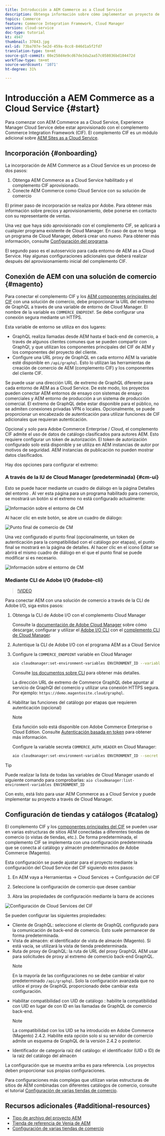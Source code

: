 ```yaml
---
title: Introducción a AEM Commerce as a Cloud Service
description: Obtenga información sobre cómo implementar un proyecto de AEM habilitado para comercio en un entorno de AEM en ejecución as a Cloud Service. Utilice las funciones de Adobe Cloud Manager y una canalización CI/CD para crear la tienda de referencia de Venia en un entorno en ejecución.
topics: Commerce
feature: Commerce Integration Framework, Cloud Manager
version: cloud-service
doc-type: tutorial
kt: 4947
thumbnail: 37843.jpg
exl-id: 73ba707e-5e2d-459a-8cc8-846d1a5f2fd7
translation-type: tm+mt
source-git-commit: 08e258d4e9cd67de3da2aa57c058036bd104472d
workflow-type: tm+mt
source-wordcount: '1071'
ht-degree: 31%

---
```


# Introducción a AEM Commerce as a Cloud Service {#start}

Para comenzar con AEM Commerce as a Cloud Service, Experience Manager Cloud Service debe estar aprovisionado con el complemento Commerce Integration Framework (CIF). El complemento CIF es un módulo adicional sobre [AEM Sites as a Cloud Service](https://docs.adobe.com/content/help/es-ES/experience-manager-cloud-service/sites/home.html).

## Incorporación {#onboarding}

La incorporación de AEM Commerce as a Cloud Service es un proceso de dos pasos:

1. Obtenga AEM Commerce as a Cloud Service habilitado y el complemento CIF aprovisionado.
2. Conecte AEM Commerce como Cloud Service con su solución de comercio

El primer paso de incorporación se realiza por Adobe. Para obtener más información sobre precios y aprovisionamiento, debe ponerse en contacto con su representante de ventas.

Una vez que haya sido aprovisionado con el complemento CIF, se aplicará a cualquier programa existente de Cloud Manager. En caso de que no tenga un programa de Cloud Manager, deberá crear uno nuevo. Para obtener más información, consulte [Configuración del programa](https://docs.adobe.com/content/help/es-ES/experience-manager-cloud-manager/using/getting-started/setting-up-program.html).

El segundo paso es el autoservicio para cada entorno de AEM as a Cloud Service. Hay algunas configuraciones adicionales que deberá realizar después del aprovisionamiento inicial del complemento CIF.

## Conexión de AEM con una solución de comercio {#magento}

Para conectar el complemento CIF y los [AEM componentes principales del CIF](https://github.com/adobe/aem-core-cif-components) con una solución de comercio, debe proporcionar la URL del extremo de GraphQL a través de una variable de entorno de Cloud Manager. El nombre de la variable es `COMMERCE_ENDPOINT`. Se debe configurar una conexión segura mediante un HTTPS.

Esta variable de entorno se utiliza en dos lugares:

- GraphQL realiza llamadas desde AEM hasta el back-end de comercio, a través de algunos clientes comunes que se pueden compartir con GraphQl, y que utilizan los componentes principales del CIF de AEM y los componentes del proyecto del cliente.
- Configure una URL proxy de GraphQL en cada entorno AEM la variable esté disponible en `/api/graphql`. Esto lo utilizan las herramientas de creación de comercio de AEM (complemento CIF) y los componentes del cliente CIF.

Se puede usar una dirección URL de extremo de GraphQL diferente para cada entorno de AEM as a Cloud Service. De este modo, los proyectos pueden conectar AEM entornos de ensayo con sistemas de ensayo comerciales y AEM entorno de producción a un sistema de producción comercial. El extremo de GraphQL debe estar disponible para el público, no se admiten conexiones privadas VPN o locales. Opcionalmente, se puede proporcionar un encabezado de autenticación para utilizar funciones de CIF adicionales que requieran autenticación.

Opcional y solo para Adobe Commerce Enterprise / Cloud, el complemento CIF admite el uso de datos de catálogo clasificados para autores AEM. Esto requiere configurar un token de autorización. El token de autorización configurado solo está disponible y se utiliza en AEM instancias de autor por motivos de seguridad. AEM instancias de publicación no pueden mostrar datos clasificados.

Hay dos opciones para configurar el extremo:

### A través de la IU de Cloud Manager (predeterminada) {#cm-ui}

Esto se puede hacer mediante un cuadro de diálogo en la página Detalles del entorno . Al ver esta página para un programa habilitado para comercio, se mostrará un botón si el extremo no está configurado actualmente:

![Información sobre el entorno de CM](/help/commerce-cloud/assets/commerce-cmui.png)

Al hacer clic en este botón, se abre un cuadro de diálogo:

![Punto final de comercio de CM](/help/commerce-cloud/assets/commerce-cm-endpoint.png)

Una vez configurado el punto final (opcionalmente, un token de autenticación para la compatibilidad con el catálogo por etapas), el punto final se mostrará en la página de detalles. Al hacer clic en el icono Editar se abrirá el mismo cuadro de diálogo en el que el punto final se puede modificar si es necesario.

![Información sobre el entorno de CM](/help/commerce-cloud/assets/commerce-cmui-done.png)

### Mediante CLI de Adobe I/O {#adobe-cli}

>[!VIDEO](https://video.tv.adobe.com/v/37843?quality=12&learn=on)

Para conectar AEM con una solución de comercio a través de la CLI de Adobe I/O, siga estos pasos:

1. Obtenga la CLI de Adobe I/O con el complemento Cloud Manager

   Consulte la [documentación de Adobe Cloud Manager](https://docs.adobe.com/content/help/es-ES/experience-manager-cloud-manager/using/introduction-to-cloud-manager.html) sobre cómo descargar, configurar y utilizar el [Adobe I/O CLI](https://github.com/adobe/aio-cli) con el [complemento CLI de Cloud Manager](https://github.com/adobe/aio-cli-plugin-cloudmanager).

2. Autentique la CLI de Adobe I/O con el programa AEM as a Cloud Service

3. Configure la `COMMERCE_ENDPOINT` variable en Cloud Manager

   ```bash
   aio cloudmanager:set-environment-variables ENVIRONMENT_ID --variable COMMERCE_ENDPOINT "<Magento GraphQL endpoint URL>"
   ```

   Consulte [los documentos sobre CLI](https://github.com/adobe/aio-cli-plugin-cloudmanager#aio-cloudmanagerset-environment-variables-environmentid) para obtener más detalles.

   La dirección URL de extremo de Commerce GraphQL debe apuntar al servicio de GraphQl del comercio y utilizar una conexión HTTPS segura. Por ejemplo: `https://demo.magentosite.cloud/graphql`.

4. Habilitar las funciones del catálogo por etapas que requieren autenticación (opcional)

   >[!NOTE]
   >
   >Esta función solo está disponible con Adobe Commerce Enterprise o Cloud Edition. Consulte [Autenticación basada en token](https://devdocs.magento.com/guides/v2.4/get-started/authentication/gs-authentication-token.html#integration-tokens) para obtener más información.

   Configure la variable secreta `COMMERCE_AUTH_HEADER` en Cloud Manager:

   ```bash
   aio cloudmanager:set-environment-variables ENVIRONMENT_ID --secret COMMERCE_AUTH_HEADER "Authorization: Bearer <Access Token>"
   ```

>[!TIP]
>
>Puede realizar la lista de todas las variables de Cloud Manager usando el siguiente comando para comprobarlas: `aio cloudmanager:list-environment-variables ENVIRONMENT_ID`

Con esto, está listo para usar AEM Commerce as a Cloud Service y puede implementar su proyecto a través de Cloud Manager.

## Configuración de tiendas y catálogos {#catalog}

El complemento CIF y los [componentes principales del CIF](https://github.com/adobe/aem-core-cif-components) se pueden usar en varias estructuras de sitios AEM conectadas a diferentes tiendas de comercio (o vistas de tiendas, etc.). De forma predeterminada, el complemento CIF se implementa con una configuración predeterminada que se conecta al catálogo y almacén predeterminados de Adobe Commerce (Magento).

Esta configuración se puede ajustar para el proyecto mediante la configuración del Cloud Service del CIF siguiendo estos pasos:

1. En AEM vaya a Herramientas -> Cloud Services -> Configuración del CIF

2. Seleccione la configuración de comercio que desee cambiar

3. Abra las propiedades de configuración mediante la barra de acciones

![Configuración de Cloud Services del CIF](/help/commerce-cloud/assets/cif-cloud-service-config.png)

Se pueden configurar las siguientes propiedades:

- Cliente de GraphQL: seleccione el cliente de GraphQL configurado para la comunicación de back-end de comercio. Esto suele permanecer de forma predeterminada.
- Vista de almacén: el identificador de vista de almacén (Magento). Si está vacía, se utilizará la vista de tienda predeterminada.
- Ruta de proxy de GraphQL: la ruta de URL del proxy GraphQL AEM usar para solicitudes de proxy al extremo de comercio back-end GraphQL.
   >[!NOTE]
   >
   > En la mayoría de las configuraciones no se debe cambiar el valor predeterminado `/api/graphql`. Solo la configuración avanzada que no utilice el proxy de GraphQL proporcionado debe cambiar esta configuración.
- Habilitar compatibilidad con UID de catálogo : habilite la compatibilidad con UID en lugar de con ID en las llamadas de GraphQL de comercio back-end.
   >[!NOTE]
   >
   > La compatibilidad con los UID se ha introducido en Adobe Commerce (Magento) 2.4.2. Habilite esta opción solo si su servidor de comercio admite un esquema de GraphQL de la versión 2.4.2 o posterior.
- Identificador de categoría raíz del catálogo: el identificador (UID o ID) de la raíz del catálogo del almacén

La configuración que se muestra arriba es para referencia. Los proyectos deben proporcionar sus propias configuraciones.

Para configuraciones más complejas que utilizan varias estructuras de sitios de AEM combinadas con diferentes catálogos de comercio, consulte el tutorial [Configuración de varias tiendas de comercio](configuring/multi-store-setup.md).

## Recursos adicionales {#additional-resources}

- [Tipo de archivo del proyecto AEM](https://github.com/adobe/aem-project-archetype)
- [Tienda de referencia de Venia de AEM](https://github.com/adobe/aem-cif-guides-venia)
- [Configuración de varias tiendas de comercio](configuring/multi-store-setup.md)
